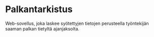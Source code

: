# Palkantarkistus
Web-sovellus, joka laskee syötettyjen tietojen perusteella työntekijän saaman palkan tietyltä ajanjaksolta.
